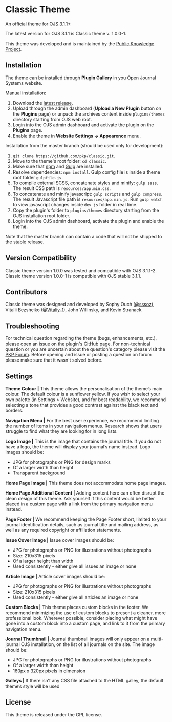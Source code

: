 # Classic Theme
An official theme for [OJS 3.1.1+](https://pkp.sfu.ca/ojs/)

The latest version for OJS 3.1.1 is Classic theme v. 1.0.0-1.

This theme was developed and is maintained by the [Public Knowledge Project](https://pkp.sfu.ca/). 
## Installation
The theme can be installed through **Plugin Gallery** in you Open Journal Systems website.

Manual installation: 
1. Download the [latest release](https://github.com/pkp/classic/releases).
2. Upload through the admin dashboard (**Upload a New Plugin** button on the **Plugins** page) or unpack the archives content inside `plugins/themes` directory starting from OJS web root.  
3. Login into the OJS admin dashboard and activate the plugin on the **Plugins** page.
4. Enable the theme in **Website Settings -> Appearence** menu.

Installation from the master branch (should be used only for development):
1. `git clone https://github.com/pkp/classic.git`.
2. Move to the theme's root folder: `cd classic`. 
3. Make sure that [npm](https://www.npmjs.com/get-npm) and [Gulp](https://gulpjs.com/) are installed.
4. Resolve dependencies: `npm install`. Gulp config file is inside a theme root folder `gulpfile.js`.
5. To compile external SCSS, concatenate styles and minify: `gulp sass`. The result CSS path is `resources/app.min.css`.
6. To concatenate and minify javascript: `gulp scripts` and `gulp compress`. The result Javascript file path is `resources/app.min.js`. Run `gulp watch` to view javascript changes inside `dev_js` folder in real time.
7. Copy the plugin's folder to `plugins/themes` directory starting from the OJS installation root folder.
8. Login into the OJS admin dashboard, activate the plugin and enable the theme. 

Note that the master branch can contain a code that will not be shipped to the stable release.
## Version Compatibility
Classic theme version 1.0.0 was tested and compatible with OJS 3.1.1-2.
Classic theme version 1.0.0-1 is compatible with OJS stable 3.1.1.
## Contributors
Classic theme was designed and developed by Sophy Ouch ([@sssoz](https://github.com/sssoz)), Vitalii Bezsheiko ([@Vitaliy-1](https://github.com/Vitaliy-1)), John Willinsky, and Kevin Stranack. 
## Troubleshooting
For technical question regarding the theme (bugs, enhancements, etc.), please open an issue on the plugin's GitHub page. For non-technical question or you are uncertain about the question's category please visit the [PKP Forum](https://forum.pkp.sfu.ca/). Before opening and issue or posting a question on forum please make sure that it wasn't solved before.  
## Settings
**Theme Colour |** This theme allows the personalisation of the theme’s main colour. The default colour is a sunflower yellow. If you wish to select your own palette (in Settings >  Website), and for best readability, we recommend selecting a tone that provides a good contrast against the black text and borders. 

**Navigation Menu |** For the best user experience, we recommend limiting the number of items in your navigation menus. Research shows that users struggle to find what they are looking for in long lists.

**Logo Image |** This is the image that contains the journal title. If you do not have a logo, the theme will display your journal’s name instead. Logo images should be:
- JPG for photographs or PNG for design marks
- Of a larger width than height
- Transparent background

**Home Page Image |** This theme does not accommodate home page images.

**Home Page Additional Content |** Adding content here can often disrupt the clean design of this theme. Ask yourself if this content would be better placed in a custom page with a link from the primary navigation menu instead.

**Page Footer |** We recommend keeping the Page Footer short, limited to your journal identification details, such as journal title and mailing address, as well as any required copyright or affiliation statements.

**Issue Cover Image |** Issue cover images should be:
- JPG for photographs or PNG for illustrations without photographs
- Size: 210x315 pixels
- Of a larger height than width
- Used consistently - either give all issues an image or none

**Article Image |** Article cover images should be:
- JPG for photographs or PNG for illustrations without photographs
- Size: 210x315 pixels
- Used consistently - either give all articles an image or none

**Custom Blocks |** This theme places custom blocks in the footer. We recommend minimizing the use of custom blocks to present a cleaner, more professional look. Wherever possible, consider placing what might have gone into a custom block into a custom page, and link to it from the primary navigation menu.

**Journal Thumbnail |** Journal thumbnail images will only appear on a multi-journal OJS installation, on the list of all journals on the site. The image should be:
- JPG for photographs or PNG for illustrations without photographs
- Of a larger width than height
- 160px x 320px pixels in dimension

**Galleys |** If there isn’t any CSS file attached to the HTML galley, the default theme’s style will be used

## License
This theme is released under the GPL license. 

